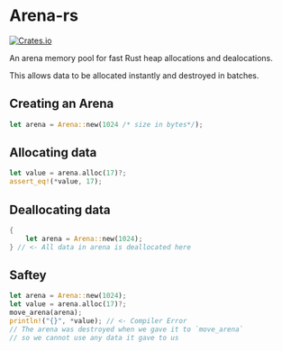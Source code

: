 # Arena-rs

[![Crates.io](http://img.shields.io/crates/v/arena-rs.svg?label=arena-rs)](https://crates.io/crates/arena-rs)

An arena memory pool for fast Rust heap allocations and dealocations.

This allows data to be allocated instantly and destroyed in batches.

## Creating an Arena

```rust
let arena = Arena::new(1024 /* size in bytes*/);
```

## Allocating data

```rust
let value = arena.alloc(17)?;
assert_eq!(*value, 17);
```

## Deallocating data

```rust
{
    let arena = Arena::new(1024);
} // <- All data in arena is deallocated here
```

## Saftey

```rust
let arena = Arena::new(1024);
let value = arena.alloc(17)?;
move_arena(arena);
println!("{}", *value); // <- Compiler Error
// The arena was destroyed when we gave it to `move_arena`
// so we cannot use any data it gave to us
```
